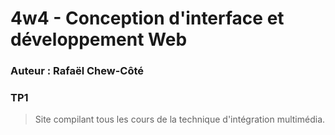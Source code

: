# 4w4 - Conception d'interface et développement Web
### Auteur : Rafaël Chew-Côté
### TP1 

> Site compilant tous les cours de la technique d'intégration multimédia.